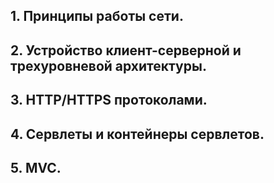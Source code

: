 ## 1. Принципы работы сети.
## 2. Устройство клиент-серверной и трехуровневой архитектуры.
## 3. HTTP/HTTPS протоколами.
## 4. Сервлеты и контейнеры сервлетов.
## 5. MVC.